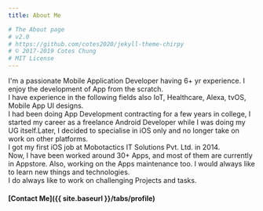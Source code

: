 ```yaml
---
title: About Me

# The About page
# v2.0
# https://github.com/cotes2020/jekyll-theme-chirpy
# © 2017-2019 Cotes Chung
# MIT License
---
```


I'm a passionate Mobile Application Developer having 6+ yr experience. I enjoy the development of App from the scratch.  
I have experience in the following fields also IoT, Healthcare, Alexa, tvOS, Mobile App UI designs.  
I had been doing App Development contracting for a few years in college, I started my career as a freelance Android Developer while I was doing my UG itself.Later, I decided to specialise in iOS only and no longer take on work on other platforms.  
I got my first iOS job at Mobotactics IT Solutions Pvt. Ltd. in 2014.  
Now, I have been worked around 30+ Apps, and most of them are currently in Appstore. Also, working on the Apps maintenance too. I would always like to learn new things and technologies.  
I do always like to work on challenging Projects and tasks.

#### [Contact Me]({{ site.baseurl }}/tabs/profile)
